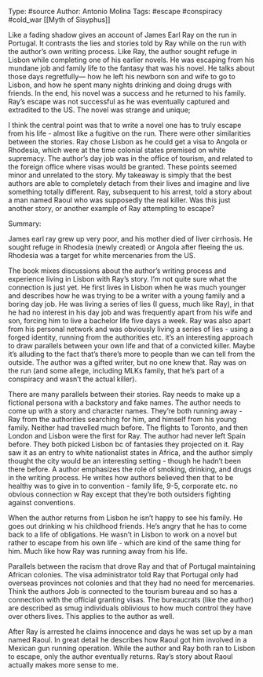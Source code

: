 Type: #source 
Author: Antonio Molina
Tags: #escape #conspiracy #cold_war
[[Myth of Sisyphus]]

Like a fading shadow gives an account of James Earl Ray on the run in Portugal. It contrasts the lies and stories told by Ray while on the run with the author’s own writing process. Like Ray, the author sought refuge in Lisbon while completing one of his earlier novels. He was escaping from his mundane job and family life to the fantasy that was his novel. He talks about those days regretfully— how he left his newborn son and wife to go to Lisbon, and how he spent many nights drinking and doing drugs with friends. In the end, his novel was a success and he returned to his family. Ray’s escape was not successful as he was eventually captured and extradited to the US. The novel was strange and unique; 

I think the central point was that to write a novel one has to truly escape from his life - almost like a fugitive on the run. There were other similarities between the stories. Ray chose Lisbon as he could get a visa to Angola or Rhodesia, which were at the time colonial states premised on white supremacy. The author’s day job was in the office of tourism, and related to the foreign office where visas would be granted. These points seemed minor and unrelated to the story. My takeaway is simply that the best authors are able to completely detach from their lives and imagine and live something totally different. Ray, subsequent to his arrest, told a story about a man named Raoul who was supposedly the real killer. Was this just another story, or another example of Ray attempting to escape?

Summary:

James earl ray grew up very poor, and his mother died of liver cirrhosis. He sought refuge in Rhodesia (newly created) or Angola after fleeing the us. Rhodesia was a target for white mercenaries from the US.

The book mixes discussions about the author’s writing process and experience living in Lisbon with Ray’s story. I’m not quite sure what the connection is just yet. He first lives in Lisbon when he was much younger and describes how he was trying to be a writer with a young family and a boring day job. He was living a series of lies (I guess, much like Ray), in that he had no interest in his day job and was frequently apart from his wife and son, forcing him to live a bachelor life five days a week. Ray was also apart from his personal network and was obviously living a series of lies - using a forged identity, running from the authorities etc. it’s an interesting approach to draw parallels between your own life and that of a convicted killer. Maybe it’s alluding to the fact that’s there’s more to people than we can tell from the outside. The author was a gifted writer, but no one knew that. Ray was on the run (and some allege, including MLKs family, that he’s part of a conspiracy and wasn’t the actual killer).

There are many parallels between their stories. Ray needs to make up a fictional persona with a backstory and fake names. The author needs to come up with a story and character names. They’re both running away - Ray from the authorities searching for him, and himself from his young family. Neither had travelled much before. The flights to Toronto, and then London and Lisbon were the first for Ray. The author had never left Spain before. They both picked Lisbon bc of fantasies they projected on it. Ray saw it as an entry to white nationalist states in Africa, and the author simply thought the city would be an interesting setting - though he hadn’t been there before. A author emphasizes the role of smoking, drinking, and drugs in the writing process. He writes how authors believed then that to be healthy was to give in to convention - family life, 9-5, corporate etc. no obvious connection w Ray except that they’re both outsiders fighting against conventions.

When the author returns from Lisbon he isn’t happy to see his family. He goes out drinking w his childhood friends. He’s angry that he has to come back to a life of obligations. He wasn’t in Lisbon to work on a novel but rather to escape from his own life - which are kind of the same thing for him. Much like how Ray was running away from his life.

Parallels between the racism that drove Ray and that of Portugal maintaining African colonies. The visa administrator told Ray that Portugal only had overseas provinces not colonies and that they had no need for mercenaries. Think the authors Job is connected to the tourism bureau and so has a connection with the official granting visas. The bureaucrats (like the author) are described as smug individuals oblivious to how much control they have over others lives. This applies to the author as well.

After Ray is arrested he claims innocence and days he was set up by a man named Raoul. In great detail he describes how Raoul got him involved in a Mexican gun running operation. While the author and Ray both ran to Lisbon to escape, only the author eventually returns. Ray’s story about Raoul actually makes more sense to me.

